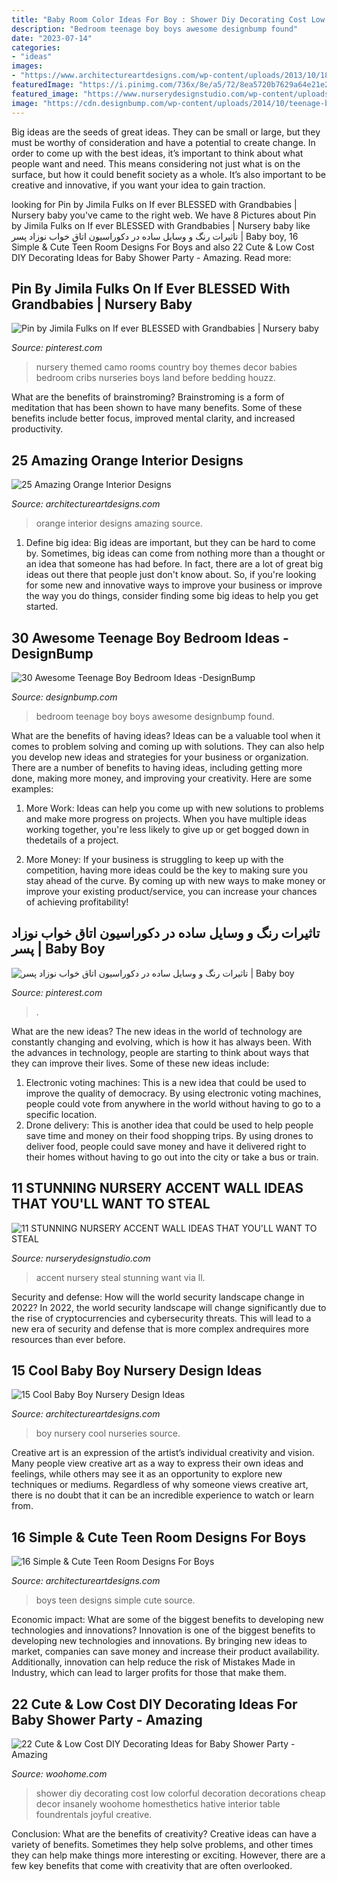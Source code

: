 ```yaml
---
title: "Baby Room Color Ideas For Boy : Shower Diy Decorating Cost Low Colorful Decoration Decorations Cheap Decor Insanely Woohome Homesthetics Hative Interior Table Foundrentals Joyful Creative"
description: "Bedroom teenage boy boys awesome designbump found"
date: "2023-07-14"
categories:
- "ideas"
images:
- "https://www.architectureartdesigns.com/wp-content/uploads/2013/10/1827-630x472.jpg"
featuredImage: "https://i.pinimg.com/736x/8e/a5/72/8ea5720b7629a64e21e22686ece6425e.jpg"
featured_image: "https://www.nurserydesignstudio.com/wp-content/uploads/2020/03/NURSERY-ACCENT-WALL-IDEAS-4.png"
image: "https://cdn.designbump.com/wp-content/uploads/2014/10/teenage-boys-bedroom-ideas-011.jpg"
---
```



Big ideas are the seeds of great ideas. They can be small or large, but they must be worthy of consideration and have a potential to create change. In order to come up with the best ideas, it’s important to think about what people want and need. This means considering not just what is on the surface, but how it could benefit society as a whole. It’s also important to be creative and innovative, if you want your idea to gain traction.

	

		
looking for Pin by Jimila Fulks on If ever BLESSED with Grandbabies | Nursery baby you've came to the right web. We have 8 Pictures about Pin by Jimila Fulks on If ever BLESSED with Grandbabies | Nursery baby like تاثیرات رنگ و وسایل ساده در دکوراسیون اتاق خواب نوزاد پسر | Baby boy, 16 Simple &amp; Cute Teen Room Designs For Boys and also 22 Cute &amp; Low Cost DIY Decorating Ideas for Baby Shower Party - Amazing. Read more:
		
    
## Pin By Jimila Fulks On If Ever BLESSED With Grandbabies | Nursery Baby

<img loading=lazy src="https://i.pinimg.com/736x/9c/3c/82/9c3c82edc25562d46a0d4a11917893fc--themed-nursery-nursery-room.jpg" onerror="this.onerror=null;this.src='https://tse2.mm.bing.net/th?id=OIP.5Iq7IVsP_8PYz3c7xfqvUQHaJ4&amp;pid=15.1';" alt="Pin by Jimila Fulks on If ever BLESSED with Grandbabies | Nursery baby">

_Source: pinterest.com_

>nursery themed camo rooms country boy themes decor babies bedroom cribs nurseries boys land before bedding houzz. 

	

What are the benefits of brainstroming?
Brainstroming is a form of meditation that has been shown to have many benefits. Some of these benefits include better focus, improved mental clarity, and increased productivity.

    
## 25 Amazing Orange Interior Designs

<img loading=lazy src="https://www.architectureartdesigns.com/wp-content/uploads/2013/10/1827-630x472.jpg" onerror="this.onerror=null;this.src='https://tse4.mm.bing.net/th?id=OIP.lKgwvS9seyRDxrWp7C77_gHaFj&amp;pid=15.1';" alt="25 Amazing Orange Interior Designs">

_Source: architectureartdesigns.com_

>orange interior designs amazing source. 

	

1. Define big idea:
Big ideas are important, but they can be hard to come by. Sometimes, big ideas can come from nothing more than a thought or an idea that someone has had before. In fact, there are a lot of great big ideas out there that people just don't know about. So, if you're looking for some new and innovative ways to improve your business or improve the way you do things, consider finding some big ideas to help you get started.

    
## 30 Awesome Teenage Boy Bedroom Ideas -DesignBump

<img loading=lazy src="https://cdn.designbump.com/wp-content/uploads/2014/10/teenage-boys-bedroom-ideas-011.jpg" onerror="this.onerror=null;this.src='https://tse1.mm.bing.net/th?id=OIP.Ph94YdNsZQZy8j5MfEVxYAHaLH&amp;pid=15.1';" alt="30 Awesome Teenage Boy Bedroom Ideas -DesignBump">

_Source: designbump.com_

>bedroom teenage boy boys awesome designbump found. 

	

What are the benefits of having ideas?
Ideas can be a valuable tool when it comes to problem solving and coming up with solutions. They can also help you develop new ideas and strategies for your business or organization. There are a number of benefits to having ideas, including getting more done, making more money, and improving your creativity. Here are some examples:
1. More Work: Ideas can help you come up with new solutions to problems and make more progress on projects. When you have multiple ideas working together, you're less likely to give up or get bogged down in thedetails of a project.

2. More Money: If your business is struggling to keep up with the competition, having more ideas could be the key to making sure you stay ahead of the curve. By coming up with new ways to make money or improve your existing product/service, you can increase your chances of achieving profitability!

    
## تاثیرات رنگ و وسایل ساده در دکوراسیون اتاق خواب نوزاد پسر | Baby Boy

<img loading=lazy src="https://i.pinimg.com/736x/8e/a5/72/8ea5720b7629a64e21e22686ece6425e.jpg" onerror="this.onerror=null;this.src='https://tse1.mm.bing.net/th?id=OIP.58cr9m4JHIAb7SOYaqElXQHaKI&amp;pid=15.1';" alt="تاثیرات رنگ و وسایل ساده در دکوراسیون اتاق خواب نوزاد پسر | Baby boy">

_Source: pinterest.com_

>. 

	

What are the new ideas?
The new ideas in the world of technology are constantly changing and evolving, which is how it has always been. With the advances in technology, people are starting to think about ways that they can improve their lives. Some of these new ideas include: 
1. Electronic voting machines: This is a new idea that could be used to improve the quality of democracy. By using electronic voting machines, people could vote from anywhere in the world without having to go to a specific location. 
2. Drone delivery: This is another idea that could be used to help people save time and money on their food shopping trips. By using drones to deliver food, people could save money and have it delivered right to their homes without having to go out into the city or take a bus or train. 

    
## 11 STUNNING NURSERY ACCENT WALL IDEAS THAT YOU&#039;LL WANT TO STEAL

<img loading=lazy src="https://www.nurserydesignstudio.com/wp-content/uploads/2020/03/NURSERY-ACCENT-WALL-IDEAS-4.png" onerror="this.onerror=null;this.src='https://tse3.mm.bing.net/th?id=OIP.rqcAFgGCZ02ithZPqQw_RQHaLH&amp;pid=15.1';" alt="11 STUNNING NURSERY ACCENT WALL IDEAS THAT YOU&#039;LL WANT TO STEAL">

_Source: nurserydesignstudio.com_

>accent nursery steal stunning want via ll. 

	

Security and defense: How will the world security landscape change in 2022?
In 2022, the world security landscape will change significantly due to the rise of cryptocurrencies and cybersecurity threats. This will lead to a new era of security and defense that is more complex andrequires more resources than ever before.

    
## 15 Cool Baby Boy Nursery Design Ideas

<img loading=lazy src="https://www.architectureartdesigns.com/wp-content/uploads/2015/02/1175-630x386.jpg" onerror="this.onerror=null;this.src='https://tse4.mm.bing.net/th?id=OIP.NUQ79vZLHJqeZhSfI96vnQHaEi&amp;pid=15.1';" alt="15 Cool Baby Boy Nursery Design Ideas">

_Source: architectureartdesigns.com_

>boy nursery cool nurseries source. 

	

Creative art is an expression of the artist’s individual creativity and vision. Many people view creative art as a way to express their own ideas and feelings, while others may see it as an opportunity to explore new techniques or mediums. Regardless of why someone views creative art, there is no doubt that it can be an incredible experience to watch or learn from.

    
## 16 Simple &amp; Cute Teen Room Designs For Boys

<img loading=lazy src="https://www.architectureartdesigns.com/wp-content/uploads/2016/02/6-39-630x419.jpg" onerror="this.onerror=null;this.src='https://tse4.mm.bing.net/th?id=OIP.-ZIvtkJjRTz18QpxvM1U9AHaE7&amp;pid=15.1';" alt="16 Simple &amp; Cute Teen Room Designs For Boys">

_Source: architectureartdesigns.com_

>boys teen designs simple cute source. 

	

Economic impact: What are some of the biggest benefits to developing new technologies and innovations?
Innovation is one of the biggest benefits to developing new technologies and innovations. By bringing new ideas to market, companies can save money and increase their product availability. Additionally, innovation can help reduce the risk of Mistakes Made in Industry, which can lead to larger profits for those that make them.

    
## 22 Cute &amp; Low Cost DIY Decorating Ideas For Baby Shower Party - Amazing

<img loading=lazy src="http://www.woohome.com/wp-content/uploads/2015/04/baby-shower-decor-ideas-woohome-14.jpg" onerror="this.onerror=null;this.src='https://tse2.mm.bing.net/th?id=OIP.1Cnm2mSvkdDcHYGoyJGwUAHaLI&amp;pid=15.1';" alt="22 Cute &amp; Low Cost DIY Decorating Ideas for Baby Shower Party - Amazing">

_Source: woohome.com_

>shower diy decorating cost low colorful decoration decorations cheap decor insanely woohome homesthetics hative interior table foundrentals joyful creative. 

	

Conclusion: What are the benefits of creativity?
Creative ideas can have a variety of benefits. Sometimes they help solve problems, and other times they can help make things more interesting or exciting. However, there are a few key benefits that come with creativity that are often overlooked.

